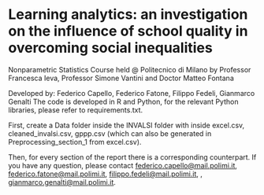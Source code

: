 # Learning analytics: an investigation on the influence of school quality in overcoming social inequalities

Nonparametric Statistics Course held @ Politecnico di Milano by Professor Francesca Ieva, Professor Simone Vantini and Doctor Matteo Fontana 

Developed by: Federico Capello, Federico Fatone, Filippo Fedeli, Gianmarco Genalti
The code is developed in R and Python, for the relevant Python libraries, please refer to requirements.txt. 

First, create a Data folder inside the INVALSI folder with inside excel.csv, cleaned_invalsi.csv, gppp.csv (which can also be generated in Preprocessing_section_1 from excel.csv).

Then, for every section of the report there is a corresponding counterpart.
If you have any question, please contact federico.capello@mail.polimi.it, federico.fatone@mail.polimi.it, filippo.fedeli@mail.polimi.it, , gianmarco.genalti@mail.polimi.it. 


